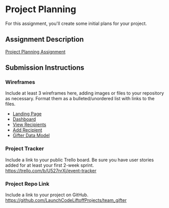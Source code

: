 # Project Planning
For this assignment, you'll create some initial plans for your project.

## Assignment Description
[Project Planning Assignment](https://education.launchcode.org/liftoff/modules/assignments/project-planning)

## Submission Instructions

### Wireframes

Include at least 3 wireframes here, adding images or files to your repository as necessary. Format them as a bulleted/unordered list with links to the files.
* [Landing Page](Gifter%20Landing%20Page.pdf)
* [Dashboard](Gifter%20Dashboard.jpg)
* [View Recipients](Gifter%20Recipients%20View.jpg)
* [Add Recipient](Gifter%20Add%20Recipient.jpg)
* [Gifter Data Model](Gifter%20Add%20Recipient.jpg)

### Project Tracker

Include a link to your public Trello board. Be sure you have user stories added for at least your first 2-week sprint.
https://trello.com/b/U527nrXj/event-tracker

### Project Repo Link

Include a link to your project on GitHub. https://github.com/LaunchCodeLiftoffProjects/team_gifter

